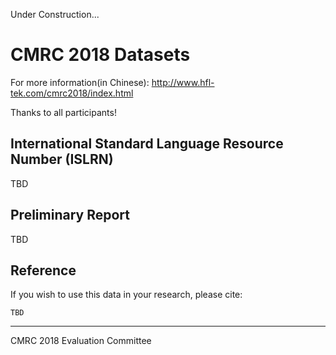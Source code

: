 Under Construction...

# CMRC 2018 Datasets

For more information(in Chinese): http://www.hfl-tek.com/cmrc2018/index.html

Thanks to all participants!

## International Standard Language Resource Number (ISLRN)

TBD

## Preliminary Report

TBD

## Reference

If you wish to use this data in your research, please cite:

```
TBD
```

----------------
CMRC 2018 Evaluation Committee
